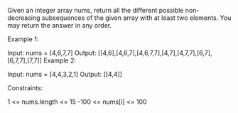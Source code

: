 Given an integer array nums, return all the different possible non-decreasing subsequences of the given array with at least two elements. You may return the answer in any order.

Example 1:

Input: nums = [4,6,7,7] Output: [[4,6],[4,6,7],[4,6,7,7],[4,7],[4,7,7],[6,7],[6,7,7],[7,7]] Example 2:

Input: nums = [4,4,3,2,1] Output: [[4,4]]

Constraints:

1 <= nums.length <= 15 -100 <= nums[i] <= 100
